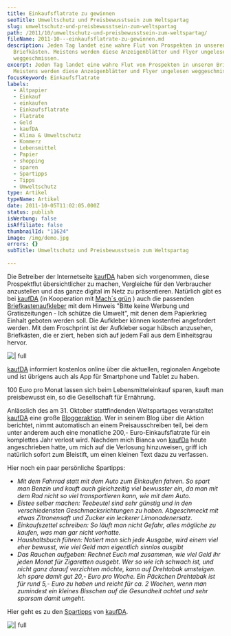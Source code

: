 ```yaml
---
title: Einkaufsflatrate zu gewinnen
seoTitle: Umweltschutz und Preisbewusstsein zum Weltspartag
slug: umweltschutz-und-preisbewusstsein-zum-weltspartag
path: /2011/10/umweltschutz-und-preisbewusstsein-zum-weltspartag/
fileName: 2011-10---einkaufsflatrate-zu-gewinnen.md
description: Jeden Tag landet eine wahre Flut von Prospekten in unseren
  Briefkästen. Meistens werden diese Anzeigenblätter und Flyer ungelesen
  weggeschmissen.
excerpt: Jeden Tag landet eine wahre Flut von Prospekten in unseren Briefkästen.
  Meistens werden diese Anzeigenblätter und Flyer ungelesen weggeschmissen.
focusKeyword: Einkaufsflatrate
labels:
  - Altpapier
  - Einkauf
  - einkaufen
  - Einkaufsflatrate
  - Flatrate
  - Geld
  - kaufDA
  - Klima & Umweltschutz
  - Kommerz
  - Lebensmittel
  - Papier
  - shopping
  - sparen
  - Spartipps
  - Tipps
  - Umweltschutz
type: Artikel
typeName: Artikel
date: 2011-10-05T11:02:05.000Z
status: publish
isWerbung: false
isAffiliate: false
thumbnailId: "11624"
image: /img/demo.jpg
errors: {}
subTitle: Umweltschutz und Preisbewusstsein zum Weltspartag
  
---
```


Die Betreiber der Internetseite [kaufDA](http://www.kaufda.de) haben sich
vorgenommen, diese Prospektflut übersichtlicher zu machen, Vergleiche für den
Verbraucher anzustellen und das ganze digital im Netz zu präsentieren. Natürlich
gibt es bei [kaufDA](http://www.kaufda.de) (in Kooperation mit
[Mach´s grün](http://www.kaufda.de/umwelt/bitte-keine-werbung-aufkleber/) ) auch
die passenden
[Briefkastenaufkleber](http://www.kaufda.de/umwelt/bitte-keine-werbung-aufkleber/)
mit dem Hinweis "Bitte keine Werbung und Gratiszeitungen - Ich schütze die
Umwelt", mit denen dem Papierkrieg Einhalt geboten werden soll. Die Aufkleber
können kostenfrei angefordert werden. Mit dem Froschprint ist der Aufkleber
sogar hübsch anzusehen, Briefkästen, die er ziert, heben sich auf jedem Fall aus
dem Einheitsgrau hervor.

![ | full](http://cardamonchai.files.wordpress.com/2011/10/bitte-keine-werbung-umwelt-frosch-aufkleber.png)

[](http://www.kaufda.de/umwelt/bitte-keine-werbung-aufkleber/)
[kaufDA](http://www.kaufda.de) informiert kostenlos online über die aktuellen,
regionalen Angebote und ist übrigens auch als App für Smartphone und Tablet zu
haben.

100 Euro pro Monat lassen sich beim Lebensmitteleinkauf sparen, kauft man
preisbewusst ein, so die Gesellschaft für Ernährung.

Anlässlich des am 31. Oktober stattfindenden Weltspartages veranstaltet
[kaufDA](http://www.kaufda.de) eine große
[Bloggeraktion](http://www.kaufda.de/Einkaufstipps/Einkaufsflatrate/). Wer in
seinem Blog über die Aktion berichtet, nimmt automatisch an einem
Preisausschreiben teil, bei dem unter anderem auch eine monatliche 200,-
Euro-Einkaufsflatrate für ein komplettes Jahr verlost wird. Nachdem mich Bianca
von [kaufDa](http://www.kaufda.de) heute angeschrieben hatte, um mich auf die
Verlosung hinzuweisen, griff ich natürlich sofort zum Bleistift, um einen
kleinen Text dazu zu verfassen.

Hier noch ein paar persönliche Spartipps:

- _Mit dem Fahrrad statt mit dem Auto zum Einkaufen fahren. So spart man Benzin
  und kauft auch gleichzeitig viel bewusster ein, da man mit dem Rad nicht so
  viel transportieren kann, wie mit dem Auto._
- _Eistee selber machen: Teebeutel sind sehr günstig und in den verschiedensten
  Geschmacksrichtungen zu haben. Abgeschmeckt mit etwas Zitronensaft und Zucker
  ein leckerer Limonadenersatz._
- _Einkaufszettel schreiben: So läuft man nicht Gefahr, alles mögliche zu
  kaufen, was man gar nicht vorhatte._
- _Haushaltsbuch führen: Notiert man sich jede Ausgabe, wird einem viel eher
  bewusst, wie viel Geld man eigentlich sinnlos ausgibt_
- _Das Rauchen aufgeben: Rechnet Euch mal zusammen, wie viel Geld ihr jeden
  Monat für Zigaretten ausgebt. Wer so wie ich schwach ist, und nicht ganz
  darauf verzichten möchte, kann auf Drehtabak umsteigen. Ich spare damit gut
  20,- Euro pro Woche. Ein Päckchen Drehtabak ist für rund 5,- Euro zu haben und
  reicht für ca. 2 Wochen, wenn man zumindest ein kleines Bisschen auf die
  Gesundheit achtet und sehr sparsam damit umgeht._

Hier geht es zu den
[Spartipps](http://www.kaufda.de/Einkaufstipps/Weltspartag-Spartippsammlung/)
von [kaufDA](http://www.kaufda.de).

![ | full](http://cardamonchai.files.wordpress.com/2011/10/einkaufsflatrate1.jpg)

[](http://www.kaufda.de)

  